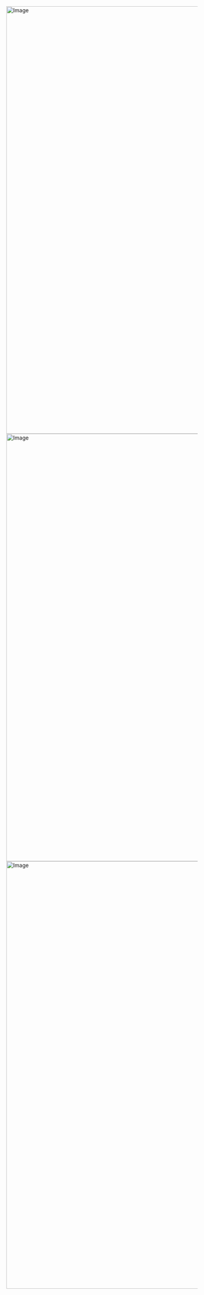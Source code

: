 <img width="1500" height="1125" alt="Image" src="https://github.com/user-attachments/assets/381e249c-6209-439c-9546-61655ae7e083" />
<img width="1500" height="1125" alt="Image" src="https://github.com/user-attachments/assets/3f9c27c2-06dd-4d3e-b74a-20b4cb35db07" />
<img width="1500" height="1125" alt="Image" src="https://github.com/user-attachments/assets/dc4e5d34-e9b9-4b74-b682-b4ea269e8b3f" />
